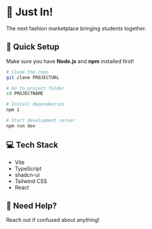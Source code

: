 # 🚀 Just In!

The next fashion marketplace bringing students together. 

## 🔧 Quick Setup

Make sure you have **Node.js** and **npm** installed first!

```bash
# Clone the repo
git clone PROJECTURL

# Go to project folder
cd PROJECTNAME

# Install dependencies
npm i

# Start development server
npm run dev
```

## 💻 Tech Stack

- Vite
- TypeScript
- shadcn-ui
- Tailwind CSS
- React

## 🤔 Need Help?

Reach out if confused about anything!


